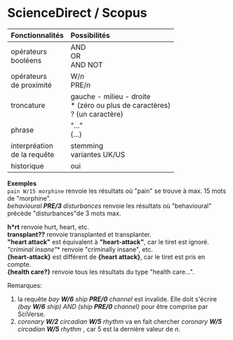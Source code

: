 # ScienceDirect / Scopus

| Fonctionnalités | Possibilités |
| :-------- | :---- |
| opérateurs<br/>booléens | AND<br/>OR<br/>AND NOT |
| opérateurs<br/>de proximité | W/*n*<br/>PRE/*n* |
| troncature | gauche - milieu - droite<br/>* (zéro ou plus de caractères)<br/>? (un caractère) |
| phrase | "..."<br/>{...} |
| interpréation<br/>de la requête | stemming<br/>variantes UK/US |
| historique | oui |

**Exemples**   
`pain W/15 morphine` renvoie les résultats où "pain" se trouve à max. 15 mots de "morphine".   
*behavioural **PRE/3** disturbances* renvoie les résultats où "behavioural" précède "disturbances"de 3 mots max.   

**h*rt** renvoie hurt, heart, etc.   
**transplant??** renvoie transplanted et transplanter.   
**"heart attack"** est équivalent à **"heart-attack"**, car le tiret est ignoré.   
**"criminal* insane"** renvoie "criminally insane", etc.   
**{heart-attack}** est différent de **{heart attack}**, car le tiret est pris en compte.   
**{health care?}** renvoie tous les résultats du type "health care...".   

Remarques:   
1. la requête *bay **W/6** ship **PRE/0** channel* est invalide. Elle doit s'écrire *(bay **W/6** ship) AND (ship **PRE/0** channel)* pour être comprise par SciVerse.   
2. *coronary **W/2** circadian **W/5** rhythm* va en fait chercher *coronary **W/5** circadian **W/5** rhythm* , car 5 est la dernière valeur de *n*.   
